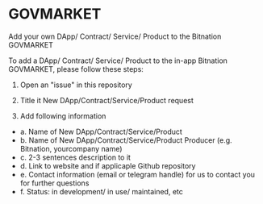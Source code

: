 # GOVMARKET

Add your own DApp/ Contract/ Service/ Product to the Bitnation GOVMARKET

To add a DApp/ Contract/ Service/ Product to the in-app Bitnation GOVMARKET, please follow these steps:

1. Open an "issue" in this repository

2. Title it New DApp/Contract/Service/Product request

3. Add following information

  * a. Name of New DApp/Contract/Service/Product
  * b. Name of New DApp/Contract/Service/Product Producer (e.g. Bitnation, yourcompany name)
  * c. 2-3 sentences description to it
  * d. Link to website and if applicaple Github repository
  * e. Contact information (email or telegram handle) for us to contact you for further questions
  * f. Status: in development/ in use/ maintained, etc
